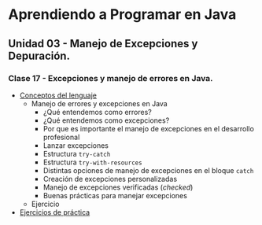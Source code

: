 # Aprendiendo a Programar en Java
## Unidad 03 - Manejo de Excepciones y Depuración.
### Clase 17 - Excepciones y manejo de errores en Java.
- [Conceptos del lenguaje](conceptos_lenguaje.ipynb)
  - Manejo de errores y excepciones en Java
    - ¿Qué entendemos como errores?
    - ¿Qué entendemos como excepciones?
    - Por que es importante el manejo de excepciones en el desarrollo profesional
    - Lanzar excepciones
    - Estructura `try-catch`
    - Estructura `try-with-resources`
    - Distintas opciones de manejo de excepciones en el bloque `catch`
    - Creación de excepciones personalizadas
    - Manejo de excepciones verificadas (_checked_)
    - Buenas prácticas para manejar excepciones
  - Ejercicio
- [Ejercicios de práctica](ejercicios.md)